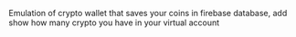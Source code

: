 Emulation of crypto wallet that saves your coins in firebase database, add show how many crypto you have in your virtual account
